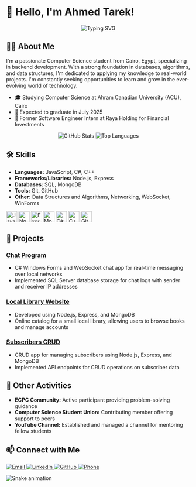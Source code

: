 # 👋 Hello, I'm Ahmed Tarek!

<p align="center">
  <img src="https://readme-typing-svg.demolab.com/?lines=Computer+Science+Student;Backend+Developer;Continuous+Learner" alt="Typing SVG" />
</p>

## 👨‍💻 About Me

I'm a passionate Computer Science student from Cairo, Egypt, specializing in backend development. With a strong foundation in databases, algorithms, and data structures, I'm dedicated to applying my knowledge to real-world projects. I'm constantly seeking opportunities to learn and grow in the ever-evolving world of technology.

- 🎓 Studying Computer Science at Ahram Canadian University (ACU), Cairo
- 🚀 Expected to graduate in July 2025
- 💼 Former Software Engineer Intern at Raya Holding for Financial Investments

<div align="center">
  <img src="https://github-readme-stats.vercel.app/api?username=Mido191020&show_icons=true&theme=dracula" alt="GitHub Stats" />
  <img src="https://github-readme-stats.vercel.app/api/top-langs/?username=Mido191020&layout=compact&theme=dracula" alt="Top Languages" />
</div>

## 🛠 Skills

- **Languages:** JavaScript, C#, C++
- **Frameworks/Libraries:** Node.js, Express
- **Databases:** SQL, MongoDB
- **Tools:** Git, GitHub
- **Other:** Data Structures and Algorithms, Networking, WebSocket, WinForms

<p align="left">
  <img src="https://cdn.jsdelivr.net/gh/devicons/devicon/icons/javascript/javascript-original.svg" height="30" alt="JavaScript" />
  <img src="https://cdn.jsdelivr.net/gh/devicons/devicon/icons/nodejs/nodejs-original.svg" height="30" alt="Node.js" />
  <img src="https://cdn.jsdelivr.net/gh/devicons/devicon/icons/express/express-original.svg" height="30" alt="Express" />
  <img src="https://cdn.jsdelivr.net/gh/devicons/devicon/icons/mongodb/mongodb-original.svg" height="30" alt="MongoDB" />
  <img src="https://cdn.jsdelivr.net/gh/devicons/devicon/icons/csharp/csharp-original.svg" height="30" alt="C#" />
  <img src="https://cdn.jsdelivr.net/gh/devicons/devicon/icons/cplusplus/cplusplus-original.svg" height="30" alt="C++" />
  <img src="https://cdn.jsdelivr.net/gh/devicons/devicon/icons/git/git-original.svg" height="30" alt="Git" />
</p>

## 🚀 Projects

### [Chat Program](https://github.com/Mido191020/Chat_Program)
- C# Windows Forms and WebSocket chat app for real-time messaging over local networks
- Implemented SQL Server database storage for chat logs with sender and receiver IP addresses

### [Local Library Website](https://github.com/Mido191020/Local-Library-website)
- Developed using Node.js, Express, and MongoDB
- Online catalog for a small local library, allowing users to browse books and manage accounts

### [Subscribers CRUD](https://github.com/Mido191020/subscribers-CRUD)
- CRUD app for managing subscribers using Node.js, Express, and MongoDB
- Implemented API endpoints for CRUD operations on subscriber data

## 🌟 Other Activities

- **ECPC Community:** Active participant providing problem-solving guidance
- **Computer Science Student Union:** Contributing member offering support to peers
- **YouTube Channel:** Established and managed a channel for mentoring fellow students

## 📫 Connect with Me

<p align="left">
  <a href="mailto:midotark@icloud.com">
    <img alt="Email" src="https://img.shields.io/badge/Email-D14836?style=for-the-badge&logo=gmail&logoColor=white" />
  </a>
  <a href="https://www.linkedin.com/in/ahmed-tarek-a3063019b">
    <img alt="LinkedIn" src="https://img.shields.io/badge/LinkedIn-0077B5?style=for-the-badge&logo=linkedin&logoColor=white" />
  </a>
  <a href="https://github.com/Mido191020">
    <img alt="GitHub" src="https://img.shields.io/badge/GitHub-100000?style=for-the-badge&logo=github&logoColor=white" />
  </a>
  <a href="tel:+201095732445">
    <img alt="Phone" src="https://img.shields.io/badge/Phone-00C300?style=for-the-badge&logo=whatsapp&logoColor=white" />
  </a>
</p>

<img src="https://raw.githubusercontent.com/maurodesouza/maurodesouza/output/snake.svg" alt="Snake animation" />
